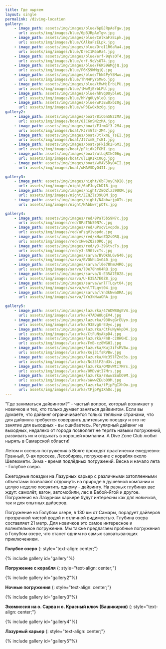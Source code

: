 ```yaml
---
title: Где ныряем
layout: single
permalink: /diving-location
gallery:
    - image_path: assets/img/images/blue/6pBJRpAeTgw.jpg
      url: assets/img/images/blue/6pBJRpAeTgw.jpg
    - image_path: assets/img/images/blue/CAlkaFzELpk.jpg
      url: assets/img/images/blue/CAlkaFzELpk.jpg
    - image_path: assets/img/images/blue/DreI1R6aRa4.jpg
      url: assets/img/images/blue/DreI1R6aRa4.jpg
    - image_path: assets/img/images/blue/erf-9qVsOT4.jpg
      url: assets/img/images/blue/erf-9qVsOT4.jpg
    - image_path: assets/img/images/blue/F6KS9WMgjQ.jpg
      url: assets/img/images/blue/F6KS9WMgjQ.jpg
    - image_path: assets/img/images/blue/ThN4PyYSMwo.jpg
      url: assets/img/images/blue/ThN4PyYSMwo.jpg
    - image_path: assets/img/images/blue/tMwMjErbLPU.jpg
      url: assets/img/images/blue/tMwMjErbLPU.jpg
    - image_path: assets/img/images/blue/hhVq0UybleQ.jpg
      url: assets/img/images/blue/hhVq0UybleQ.jpg
    - image_path: assets/img/images/blue/wP3Ew0xbz0g.jpg
      url: assets/img/images/blue/wP3Ew0xbz0g.jpg
gallery2:
    - image_path: assets/img/images/boat/8iC6nSN2zMA.jpg
      url: assets/img/images/boat/8iC6nSN2zMA.jpg
    - image_path: assets/img/images/boat/FJrmGf3-2M4.jpg
      url: assets/img/images/boat/FJrmGf3-2M4.jpg
    - image_path: assets/img/images/boat/Jt7xmE_TsEI.jpg
      url: assets/img/images/boat/Jt7xmE_TsEI.jpg
    - image_path: assets/img/images/boat/pFkidk2FGMI.jpg
      url: assets/img/images/boat/pFkidk2FGMI.jpg
    - image_path: assets/img/images/boat/ulLqRIkC06g.jpg
      url: assets/img/images/boat/ulLqRIkC06g.jpg
    - image_path: assets/img/images/boat/wMAVSDyO4II.jpg
      url: assets/img/images/boat/wMAVSDyO4II.jpg

gallery3:
    - image_path: assets/img/images/night/6bFJuyChDI8.jpg
      url: assets/img/images/night/6bFJuyChDI8.jpg
    - image_path: assets/img/images/night/ZEQZlz39UQM.jpg
      url: assets/img/images/night/ZEQZlz39UQM.jpg
    - image_path: assets/img/images/night/NAbbwrjpOTs.jpg
      url: assets/img/images/night/NAbbwrjpOTs.jpg

gallery4:
    - image_path: assets/img/images/red/8PaT5bS9N7c.jpg
      url: assets/img/images/red/8PaT5bS9N7c.jpg
    - image_path: assets/img/images/red/uPsqV1vopdo.jpg
      url: assets/img/images/red/uPsqV1vopdo.jpg
    - image_path: assets/img/images/red/xHweZQ2sORQ.jpg
      url: assets/img/images/red/xHweZQ2sORQ.jpg
    - image_path: assets/img/images/red/y3-39GtvcTs.jpg
      url: assets/img/images/red/y3-39GtvcTs.jpg
    - image_path: assets/img/images/sarva/BVOkhLGvG40.jpg
      url: assets/img/images/sarva/BVOkhLGvG40.jpg
    - image_path: assets/img/images/sarva/l0e78hmU4RQ.jpg
      url: assets/img/images/sarva/l0e78hmU4RQ.jpg
    - image_path: assets/img/images/sarva/U-E35A7E0Z8.jpg
      url: assets/img/images/sarva/U-E35A7E0Z8.jpg
    - image_path: assets/img/images/sarva/wnlTTLqvt04.jpg
      url: assets/img/images/sarva/wnlTTLqvt04.jpg
    - image_path: assets/img/images/sarva/lYn3kNwaORA.jpg
      url: assets/img/images/sarva/lYn3kNwaORA.jpg

gallery5:
    - image_path: assets/img/images/lazurka/47ADW8UgEV4.jpg
      url: assets/img/images/lazurka/47ADW8UgEV4.jpg
    - image_path: assets/img/images/lazurka/938vgGrEUyo.jpg
      url: assets/img/images/lazurka/938vgGrEUyo.jpg
    - image_path: assets/img/images/lazurka/CtFuNyAkpD4.jpg
      url: assets/img/images/lazurka/CtFuNyAkpD4.jpg
    - image_path: assets/img/images/lazurka/FmB-cz8WGHI.jpg
      url: assets/img/images/lazurka/FmB-cz8WGHI.jpg
    - image_path: assets/img/images/lazurka/Kuj3ifsRVBw.jpg
      url: assets/img/images/lazurka/Kuj3ifsRVBw.jpg
    - image_path: assets/img/images/lazurka/Nc35lFZnd3s.jpg
      url: assets/img/images/lazurka/Nc35lFZnd3s.jpg
    - image_path: assets/img/images/lazurka/OMDvWtI7Mrs.jpg
      url: assets/img/images/lazurka/OMDvWtI7Mrs.jpg
    - image_path: assets/img/images/lazurka/sWwwZEubO9M.jpg
      url: assets/img/images/lazurka/sWwwZEubO9M.jpg
    - image_path: assets/img/images/lazurka/tPjpPgIXhOo.jpg
      url: assets/img/images/lazurka/tPjpPgIXhOo.jpg
---
```




"Где заниматься дайвингом?" - частый вопрос, который возникает у новичков и тех, кто только думает заняться дайвингом. Если вы думаете, что дайвинг ограничивается только теплыми странами, что для дайвинга требуется совершить длительную поездку и это не занятие для выходных - вы ошибаетесь. Регулярный дайвинг на выходных, недалеко от города позволяет не терять навыки погружений, развивать их и отдыхать в хорошей компании. А Dive Zone Club любит нырять в Самарской области!

Летом и осенью погружения в Волге проходят практически ежедневно: Гранный, 9-ая просека, Лесобиржа, погружение с корабля около Шелехмети. Зима - время подлёдных погружений. Весна и начало лета - Голубое озеро.

Ежегодные поездки на Лазурных карьер с различными затопленными объектами позволяют отдохнуть на природе в душевной компании и целую неделю посвятить одному - дайвингу. На разных глубинах вас ждут: самолёт, вагон, автомобили, лес в Бабой-Ягой и другое. Погружения на Лазурном карьере будут интересны как для новичков, так и для опытных дайверов.

Погружение на Голубом озере, в 130 км от Самары, порадует дайверов прозрачной чистой водой и отличной видимостью. Глубина озера составляет 21 метр. Для новичков это самое интересное и волнительное погружение. Мы также предлагаем пробные погружения в Голубом озере, что станет одним из самых захватывающих приключением.


**Голубое озеро**
{: style="text-align: center;"}

{% include gallery id="gallery"%}

**Погружение с корабля**
{: style="text-align: center;"}

{% include gallery id="gallery2"%}

**Ночные погружения**
{: style="text-align: center;"}

{% include gallery id="gallery3"%}

**Экомиссия на о. Сарва и о. Красный ключ (Башикирия)**
{: style="text-align: center;"}

{% include gallery id="gallery4"%}

**Лазурный карьер**
{: style="text-align: center;"}

{% include gallery id="gallery5"%}

